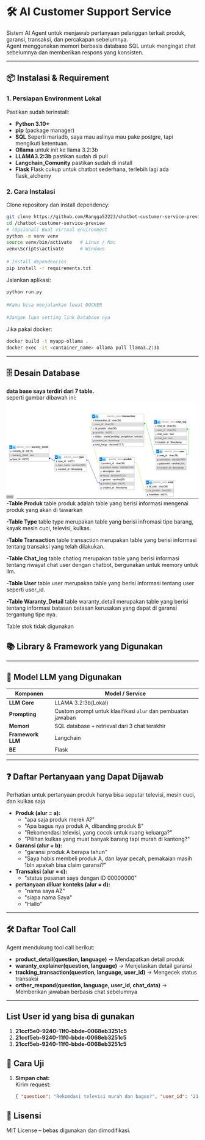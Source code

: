 # 🛠 AI Customer Support Service

Sistem AI Agent untuk menjawab pertanyaan pelanggan terkait produk, garansi, transaksi, dan percakapan sebelumnya.  
Agent menggunakan memori berbasis database SQL untuk mengingat chat sebelumnya dan memberikan respons yang konsisten.

---

## 📦 Instalasi & Requirement

### 1. Persiapan Environment Lokal
Pastikan sudah terinstall:
- **Python 3.10+**
- **pip** (package manager)
- **SQL** Seperti mariadb, saya mau aslinya mau pake postgre, tapi mengikuti ketentuan.
- **Ollama** untuk init ke llama 3.2:3b
- **LLAMA3.2:3b** pastikan sudah di pull
- **Langchain_Comunity** pastikan sudah di install
- **Flask** Flask cukup untuk chatbot sederhana, terlebih lagi ada flask_alchemy


### 2. Cara Instalasi
Clone repository dan install dependency:

```bash
git clone https://github.com/Rangga52223/chatbot-custumer-service-preview.git
cd /chatbot-custumer-service-preview
# (Opsional) Buat virtual environment
python -m venv venv
source venv/bin/activate   # Linux / Mac
venv\Scripts\activate      # Windows

# Install dependencies
pip install -r requirements.txt

```

Jalankan aplikasi:
```bash
python run.py

#Kamu bisa menjalankan lewat DOCKER

#Jangan lupa setting link Database nya
```
Jika pakai docker:
```bash
docker build -t myapp-ollama .
docker exec -it <container_name> ollama pull llama3.2:3b
```

---

## 🗄 Desain Database

**data base saya terdiri dari 7 table.**<br>
seperti gambar dibawah ini:<br>
![image](l.png)<br>
**-Table Produk**
table produk adalah table yang berisi informasi mengenai produk yang akan di tawarkan

**-Table Type**
table type merupakan table yang berisi infromasi tipe barang, kayak mesin cuci, televisi, kulkas.

**-Table Transaction**
table transaction merupakan table yang berisi informasi tentang transaksi yang telah dilakukan.

**-Table Chat_log**
table chatlog merupakan table yang berisi informasi tentang riwayat chat user dengan chatbot, bergunakan untuk memory untuk llm.

**-Table User**
table user merupakan table yang berisi informasi tentang user seperti user_id.

**-Table Waranty_Detail**
table waranty_detail merupakan table yang berisi tentang informasi batasan batasan kerusakan yang dapat di garansi tergantung tipe nya.<br>

Table stok tidak digunakan

## 📚 Library & Framework yang Digunakan



---

## 🧠 Model LLM yang Digunakan

| Komponen          | Model / Service     |
|------------------|-------------------|
| **LLM Core**     | LLAMA 3.2:3b(Lokal) |
| **Prompting**    | Custom prompt untuk klasifikasi `alur` dan pembuatan jawaban |
| **Memori**       | SQL database + retrieval dari 3 chat terakhir |
| **Framework LLM**       | Langchain |
| **BE**       | Flask |

---

## ❓ Daftar Pertanyaan yang Dapat Dijawab
Perhatian untuk pertanyaan produk hanya bisa seputar televisi, mesin cuci, dan kulkas saja
- **Produk (alur = a):**  
  - "apa saja produk merek A?"
  - "Apa bagus nya produk A, dibanding produk B"
  - "Rekomendasi televisi, yang cocok untuk ruang keluarga?"
  - "Pilihan kulkas yang muat banyak barang tapi murah di kantong?"
- **Garansi (alur = b):**  
  - "garansi produk A berapa tahun"
  - "Saya habis membeli produk A, dan layar pecah, pemakaian masih 1bln apakah bisa claim garansi?"
- **Transaksi (alur = c):**  
  - "status pesanan saya dengan ID 00000000"
- **pertanyaan diluar konteks (alur = d):**  
  - "nama saya AZ"
  - "siapa nama Saya"
  - "Hallo"

---

## 🛠 Daftar Tool Call

Agent mendukung tool call berikut:
- **product_detail(question, language)** → Mendapatkan detail produk
- **waranty_explainer(question, language)** → Menjelaskan detail garansi
- **tracking_transaction(question, language, user_id)** → Mengecek status transaksi
- **orther_respond(question, language, user_id, chat_data)** → Memberikan jawaban berbasis chat sebelumnya

---
## List User id yang bisa di gunakan

1. **21ccf5e0-9240-11f0-bbde-0068eb3251c5**  
2. **21ccf5eb-9240-11f0-bbde-0068eb3251c5** 
3. **21ccf5eb-9240-11f0-bbde-0068eb3251c5** 

   
## 🧪 Cara Uji

1. **Simpan chat:**  
   Kirim request:
   ```json
   { "question": "Rekomdasi televisi murah dan bagus?", "user_id": "21ccf5e0-9240-11f0-bbde-0068eb3251c5" }
   ```
## 📄 Lisensi
MIT License – bebas digunakan dan dimodifikasi.
